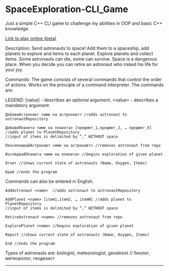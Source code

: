 # SpaceExploration-CLI_Game
Just a simple C++ CLI game to challenge my abilities in OOP and basic C++ knowledge.

[Link to play online (beta)](https://p-dim-popov.github.io/SpaceExploration-CLI_Game/public/)  

Description: Send astronauts to space! Add them to a spaceship, add planets to explore and items to each planet. Explore planets and collect items. Some astronauts can die, some can survive. Space is a dangerous place. When you decide you can retire an astronaut who risked his life for your joy.

Commands: The game consists of several commands that control the order of actions. Works on the principle of a command interpreter. The commands are:

LEGEND: [value] - describes an optional argument, <value\> - describes a mandatory argument:

    ДобавиАстронавт <име на астронавт> //adds astronaut to astronautRepository 

    ДобавиПланета <име на планета> [предмет_1,предмет_2, … предмет_X] //adds planet to PlanetRepository 
    //input of items is delimited by “,” WITHOUT space

    ПенсионирайАстронавт <име на астронавт> //removes astronaut from repo

    ИзследвайПланета <име на планета> //begins exploration of given planet

    Отчет //shows current state of astronauts (Name, Oxygen, Items) 

    Край //ends the program


Commands can also be entered in English.

    AddAstronaut <name>  //adds astronaut to astronautRepository 

    AddPlanet <name> [item1,item2, … itemN] //adds planet to PlanetRepository 
    //input of items is delimited by “,” WITHOUT space

    RetireAstronaut <name> //removes astronaut from repo

    ExplorePlanet <name> //begins exploration of given planet

    Report //shows current state of astronauts (Name, Oxygen, Items) 

    End //ends the program

Types of astronauts are: biologist, meteorologist, geodesist // биолог, метеоролог, геодезист
****